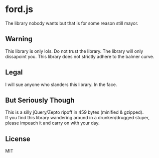 ford.js
=======
The library nobody wants but that is for some reason still mayor.


Warning
-------
This library is only lols. Do not trust the library. The library will only dissapoint you. This library does not strictly adhere to the balmer curve.


Legal
-----
I will sue anyone who slanders this library. In the face.


But Seriously Though
--------------------
This is a silly jQuery/Zepto ripoff in 459 bytes (minified & gzipped).  
If you find this library wandering around in a drunken/drugged stuper, please impeach it and carry on with your day.


License
-------
MIT
